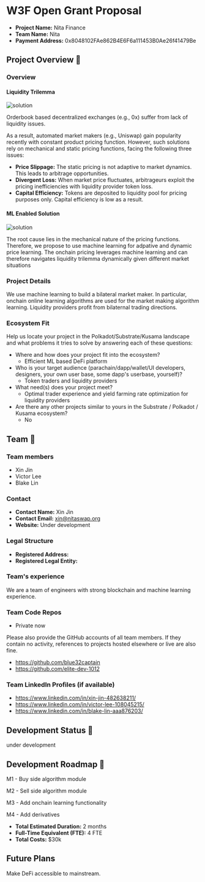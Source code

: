 # W3F Open Grant Proposal
* **Project Name:** Nita Finance
* **Team Name:** Nita
* **Payment Address:** 0x8048102FAe862B4E6F6a111453B0Ae26f41479Be

## Project Overview :page_facing_up:

### Overview

#### Liquidity Trilemma
![solution](https://drive.google.com/uc?id=1wlS4UK7_ZQlEgG2xsnj5_On3EjLlks_m)

Orderbook based decentralized exchanges (e.g., 0x) suffer from lack of liquidity issues. 

As a result, automated market makers (e.g., Uniswap) gain popularity recently with constant product pricing function.
However, such solutions rely on mechanical and static pricing functions, facing the following three issues:

* **Price Slippage:** The static pricing is not adaptive to market dynamics. This leads to arbitrage opportunities.
* **Divergent Loss:** When market price fluctuates, arbitrageurs exploit the pricing inefficiencies with liquidity provider token loss.
* **Capital Efficiency:** Tokens are deposited to liquidity pool for pricing purposes only. Capital efficiency is low as a result.

#### ML Enabled Solution
![solution](https://drive.google.com/uc?id=1oRBjxIPVsRX-02i7kg1xMruxRcjAtn8P)

The root cause lies in the mechanical nature of the pricing functions. Therefore, we propose to use machine learning for adpative and dynamic price learning.
The onchain pricing leverages machine learning and can therefore navigates liquidity trilemma dynamically given different market situations

### Project Details

We use machine learning to build a bilateral market maker. In particular, onchain online learning algorithms are used for the market making algorithm learning.
Liquidity providers profit from bilaternal trading directions.

### Ecosystem Fit

Help us locate your project in the Polkadot/Substrate/Kusama landscape and what problems it tries to solve by answering each of these questions:

* Where and how does your project fit into the ecosystem?
  * Efficient ML based DeFi platform
* Who is your target audience (parachain/dapp/wallet/UI developers, designers, your own user base, some dapp's userbase, yourself)?
  * Token traders and liquidity providers
* What need(s) does your project meet?
  * Optimal trader experience and yield farming rate optimization for liquidity providers
* Are there any other projects similar to yours in the Substrate / Polkadot / Kusama ecosystem?
  * No

## Team :busts_in_silhouette:

### Team members

* Xin Jin
* Victor Lee
* Blake Lin

### Contact

* **Contact Name:** Xin Jin
* **Contact Email:** xin@nitaswap.org
* **Website:** Under development

### Legal Structure

* **Registered Address:** 
* **Registered Legal Entity:** 

### Team's experience

We are a team of engineers with strong blockchain and machine learning experience.

### Team Code Repos

* Private now

Please also provide the GitHub accounts of all team members. If they contain no activity, references to projects hosted elsewhere or live are also fine.

* https://github.com/blue32captain
* https://github.com/elite-dev-1012

### Team LinkedIn Profiles (if available)

* https://www.linkedin.com/in/xin-jin-482638211/
* https://www.linkedin.com/in/victor-lee-108045215/
* https://www.linkedin.com/in/blake-lin-aaa876203/

## Development Status :open_book:

under development

## Development Roadmap :nut_and_bolt:

M1 - Buy side algorithm module

M2 - Sell side algorithm module

M3 - Add onchain learning functionality

M4 - Add derivatives


* **Total Estimated Duration:** 2 months
* **Full-Time Equivalent (FTE):**  4 FTE
* **Total Costs:** $30k


## Future Plans

Make DeFi accessible to mainstream.
